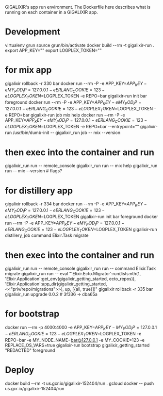 GIGALIXIR's app run environment. The Dockerfile here describes what is running on each container in a GIGALIXIR app.

# Development

virtualenv grun
source grun/bin/activate
docker build --rm -t gigalixir-run .
export APP_KEY=""
export LOGPLEX_TOKEN=""
# for mix app
gigalixir rollback -r 330 bar
docker run --rm -P -e APP_KEY=$APP_KEY -e MY_POD_IP=127.0.0.1 -e ERLANG_COOKIE=123 -e LOGPLEX_TOKEN=$LOGPLEX_TOKEN -e REPO=bar gigalixir-run init bar foreground
docker run --rm -P -e APP_KEY=$APP_KEY -e MY_POD_IP=127.0.0.1 -e ERLANG_COOKIE=123 -e LOGPLEX_TOKEN=$LOGPLEX_TOKEN -e REPO=bar gigalixir-run job mix help
docker run --rm -P -e APP_KEY=$APP_KEY -e MY_POD_IP=127.0.0.1 -e ERLANG_COOKIE=123 -e LOGPLEX_TOKEN=$LOGPLEX_TOKEN -e REPO=bar --entrypoint="" gigalixir-run /usr/bin/dumb-init -- gigalixir_run job -- mix --version

# then exec into the container and run
gigalixir_run run -- remote_console 
gigalixir_run run -- mix help
gigalixir_run run -- mix --version # flags?

# for distillery app
gigalixir rollback -r 334 bar
docker run --rm -P -e APP_KEY=$APP_KEY -e MY_POD_IP=127.0.0.1 -e ERLANG_COOKIE=123 -e LOGPLEX_TOKEN=$LOGPLEX_TOKEN gigalixir-run init bar foreground
docker run --rm -P -e APP_KEY=$APP_KEY -e MY_POD_IP=127.0.0.1 -e ERLANG_COOKIE=123 -e LOGPLEX_TOKEN=$LOGPLEX_TOKEN gigalixir-run distillery_job command Elixir.Task migrate

# then exec into the container and run
gigalixir_run run -- remote_console 
gigalixir_run run -- command Elixir.Task migrate
gigalixir_run run -- eval "'Elixir.Ecto.Migrator':run(lists:nth(1, 'Elixir.Application':get_env(gigalixir_getting_started, ecto_repos)), 'Elixir.Application':app_dir(gigalixir_getting_started, <<\"priv/repo/migrations\">>), up, [{all, true}])"
gigalixir rollback -r 335 bar
gigalixir_run upgrade 0.0.2 # 3f336 -> dba65a

# for bootstrap
docker run --rm -p 4000:4000 -e APP_KEY=$APP_KEY -MY_POD_IP=127.0.0.1 -e ERLANG_COOKIE=123 -e LOGPLEX_TOKEN=$LOGPLEX_TOKEN -e REPO=bar -e MY_NODE_NAME=bar@127.0.0.1 -e MY_COOKIE=123 -e REPLACE_OS_VARS=true gigalixir-run bootstrap gigalixir_getting_started "REDACTED" foreground


# Deploy

docker build --rm -t us.gcr.io/gigalixir-152404/run .
gcloud docker -- push us.gcr.io/gigalixir-152404/run

